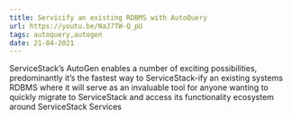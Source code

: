 ```yaml
---
title: Servicify an existing RDBMS with AutoQuery
url: https://youtu.be/NaJ7TW-Q_pU
tags: autoquery,autogen
date: 21-04-2021
---
```



ServiceStack’s AutoGen enables a number of exciting possibilities, predominantly it’s the fastest way to ServiceStack-ify an existing systems 
RDBMS where it will serve as an invaluable tool for anyone wanting to quickly migrate to ServiceStack and access its functionality 
ecosystem around ServiceStack Services
